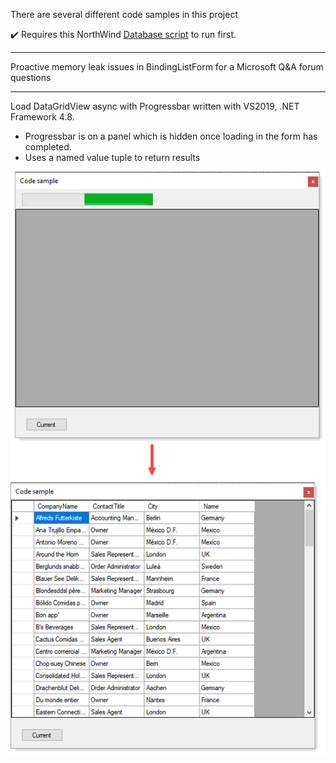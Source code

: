 ﻿There are several different code samples in this project

:heavy_check_mark: Requires this NorthWind [Database script](https://gist.github.com/karenpayneoregon/c3361a4d4503c8851dcb43f8d6b2526f) to run first.

---

Proactive memory leak issues in BindingListForm for a Microsoft Q&A forum questions

---

Load DataGridView async with Progressbar written with VS2019, .NET Framework 4.8.

- Progressbar is on a panel which is hidden once loading in the form has completed.
- Uses a named value tuple to return results



![image](assets/figure1.png)